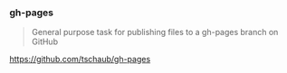 ### gh-pages

> General purpose task for publishing files to a gh-pages branch on GitHub

<https://github.com/tschaub/gh-pages>